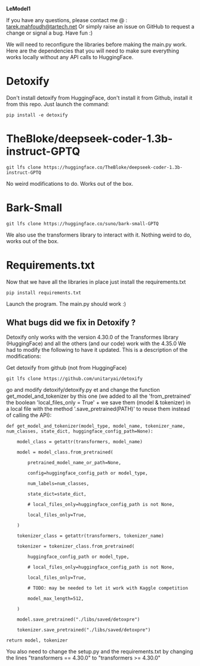 **LeModel1**

If you have any questions, please contact me @ : tarek.mahfoudh@tartech.net
Or simply raise an issue on GitHub to request a change or signal a bug.
Have fun :)

We will need to reconfigure the libraries before making the main.py work.
Here are the dependencies that you will need to make sure everything works locally without any API calls to HuggingFace.

# Detoxify 
Don't install detoxify from HuggingFace, don't install it from Github, install it from this repo. Just launch the command:
```
pip install -e detoxify
```
# TheBloke/deepseek-coder-1.3b-instruct-GPTQ

```
git lfs clone https://huggingface.co/TheBloke/deepseek-coder-1.3b-instruct-GPTQ
```
No weird modifications to do. Works out of the box.

# Bark-Small
```
git lfs clone https://huggingface.co/suno/bark-small-GPTQ
```
We also use the transformers library to interact with it. Nothing weird to do, works out of the box.
# Requirements.txt
Now that we have all the libraries in place just install the requirements.txt
```
pip install requirements.txt
```
Launch the program. The main.py should work :)




## What bugs did we fix in Detoxify ?
Detoxify only works with the version 4.30.0 of the Transformes library (HuggingFace) and all the others (and our code) work with the 4.35.0
We had to modify the following to have it updated.
This is a description of the modifications:

Get detoxify from github (not from HuggingFace) 
```
git lfs clone https://github.com/unitaryai/detoxify
```

go and modify detoxify/detoxify.py et and change the function get_model_and_tokenizer by this one (we added to all the 'from_pretrained' the boolean 'local_files_only = True' + we save them (model & tokenizer) in a local file with the method '.save_pretrained(PATH)' to reuse them instead of calling the API):
```
def get_model_and_tokenizer(model_type, model_name, tokenizer_name, num_classes, state_dict, huggingface_config_path=None):

	model_class = getattr(transformers, model_name)

	model = model_class.from_pretrained(

		pretrained_model_name_or_path=None,

		config=huggingface_config_path or model_type,

		num_labels=num_classes,

		state_dict=state_dict,

		# local_files_only=huggingface_config_path is not None,

		local_files_only=True,

	)

	tokenizer_class = getattr(transformers, tokenizer_name)

	tokenizer = tokenizer_class.from_pretrained(

		huggingface_config_path or model_type,

		# local_files_only=huggingface_config_path is not None,

		local_files_only=True,

		# TODO: may be needed to let it work with Kaggle competition

		model_max_length=512,

	)

	model.save_pretrained("./libs/saved/detoxpre")

	tokenizer.save_pretrained("./libs/saved/detoxpre")

return model, tokenizer
```

You also need to change the setup.py and the requirements.txt by changing the lines "transformers == 4.30.0" to "transformers >= 4.30.0"
